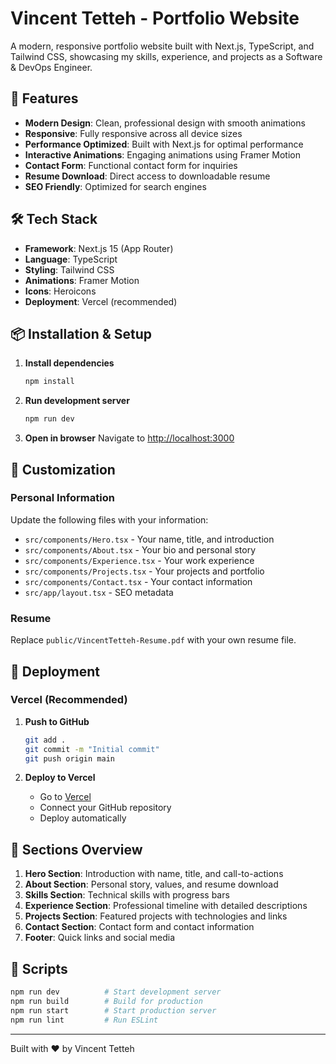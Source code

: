 # Vincent Tetteh - Portfolio Website

A modern, responsive portfolio website built with Next.js, TypeScript, and Tailwind CSS, showcasing my skills, experience, and projects as a Software & DevOps Engineer.

## 🚀 Features

- **Modern Design**: Clean, professional design with smooth animations
- **Responsive**: Fully responsive across all device sizes
- **Performance Optimized**: Built with Next.js for optimal performance
- **Interactive Animations**: Engaging animations using Framer Motion
- **Contact Form**: Functional contact form for inquiries
- **Resume Download**: Direct access to downloadable resume
- **SEO Friendly**: Optimized for search engines

## 🛠️ Tech Stack

- **Framework**: Next.js 15 (App Router)
- **Language**: TypeScript
- **Styling**: Tailwind CSS
- **Animations**: Framer Motion
- **Icons**: Heroicons
- **Deployment**: Vercel (recommended)

## 📦 Installation & Setup

1. **Install dependencies**
   ```bash
   npm install
   ```

2. **Run development server**
   ```bash
   npm run dev
   ```

3. **Open in browser**
   Navigate to [http://localhost:3000](http://localhost:3000)

## 🎨 Customization

### Personal Information
Update the following files with your information:

- `src/components/Hero.tsx` - Your name, title, and introduction
- `src/components/About.tsx` - Your bio and personal story
- `src/components/Experience.tsx` - Your work experience
- `src/components/Projects.tsx` - Your projects and portfolio
- `src/components/Contact.tsx` - Your contact information
- `src/app/layout.tsx` - SEO metadata

### Resume
Replace `public/VincentTetteh-Resume.pdf` with your own resume file.

## 🚀 Deployment

### Vercel (Recommended)

1. **Push to GitHub**
   ```bash
   git add .
   git commit -m "Initial commit"
   git push origin main
   ```

2. **Deploy to Vercel**
   - Go to [Vercel](https://vercel.com)
   - Connect your GitHub repository
   - Deploy automatically

## 📱 Sections Overview

1. **Hero Section**: Introduction with name, title, and call-to-actions
2. **About Section**: Personal story, values, and resume download
3. **Skills Section**: Technical skills with progress bars
4. **Experience Section**: Professional timeline with detailed descriptions
5. **Projects Section**: Featured projects with technologies and links
6. **Contact Section**: Contact form and contact information
7. **Footer**: Quick links and social media

## 🔧 Scripts

```bash
npm run dev          # Start development server
npm run build        # Build for production
npm run start        # Start production server
npm run lint         # Run ESLint
```

---

Built with ❤️ by Vincent Tetteh
